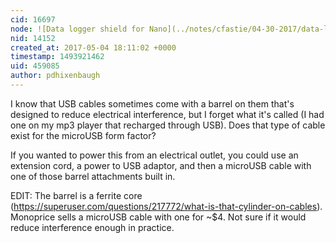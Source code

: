 ```yaml
---
cid: 16697
node: ![Data logger shield for Nano](../notes/cfastie/04-30-2017/data-logger-shield-for-nano)
nid: 14152
created_at: 2017-05-04 18:11:02 +0000
timestamp: 1493921462
uid: 459085
author: pdhixenbaugh
---
```


I know that USB cables sometimes come with a barrel on them that's designed to reduce electrical interference, but I forget what it's called (I had one on my mp3 player that recharged through USB). Does that type of cable exist for the microUSB form factor?

If you wanted to power this from an electrical outlet, you could use an extension cord, a power to USB adaptor, and then a microUSB cable with one of those barrel attachments built in. 

EDIT: The barrel is a ferrite core (https://superuser.com/questions/217772/what-is-that-cylinder-on-cables). Monoprice sells a microUSB cable with one for ~$4. Not sure if it would reduce interference enough in practice.